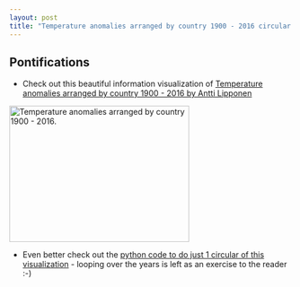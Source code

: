 ```yaml
---
layout: post
title: "Temperature anomalies arranged by country 1900 - 2016 circular animation video complete with Python source code to just do one circle"
---
```


## Pontifications

* Check out this beautiful information visualization of [Temperature anomalies arranged by country 1900 - 2016 by Antti Lipponen](https://twitter.com/anttilip/status/892318734244884480) 

<a data-flickr-embed="true"  href="https://www.flickr.com/photos/150411108@N06/35471910724/" title="Temperature anomalies arranged by country 1900 - 2016."><img src="https://farm5.staticflickr.com/4320/35471910724_9da01e3561_n.jpg" width="320" height="243" alt="Temperature anomalies arranged by country 1900 - 2016."></a><script async src="//embedr.flickr.com/assets/client-code.js" charset="utf-8"></script>

* Even better check out the [python code to do just 1 circular of this visualization](https://gist.github.com/anttilipp/6b572512ef53cfc6bf949afdc8eb6720) - looping over the years is left as an exercise to the reader :-)